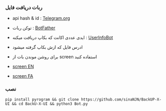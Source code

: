 ### ربات دریافت فایل
  - api hash & id : [Telegram.org](http://my.telegram.org)
 - توکن ربات : [BotFather](http://t.me/botfather)
 - ایدی عددی اکانت که بکاپ دریافت میکنه : [UserInfoBot](https://t.me/userinfobot)
 - ادرس فایل که ازش بکاپ گرفته میشود

- برای روشن موندن بات از screen استفاده کنید
- [screen EN](https://linuxize.com/post/how-to-use-linux-screen) 
- [screen FA](https://webnology.ir/linux-screen-command)

### نصب
    pip install pyrogram && git clone https://github.com/sinaNJN/BackUP-X-UI && cd BackU-X-UI && python3 Bot.py
